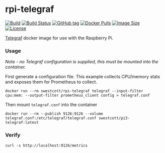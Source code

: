 # rpi-telegraf

[![Build](https://img.shields.io/docker/automated/swestcott/rpi-telegraf.svg)](https://hub.docker.com/r/swestcott/rpi-telegraf)
[![Build Status](https://img.shields.io/docker/build/swestcott/rpi-telegraf.svg)](https://hub.docker.com/r/swestcott/rpi-telegraf)
[![GitHub tag](https://img.shields.io/github/tag/swestcott/rpi-telegraf.svg)](https://github.com/swestcott/rpi-telegraf/releases)
[![Docker Pulls](https://img.shields.io/docker/pulls/swestcott/rpi-telegraf.svg)](https://hub.docker.com/r/swestcott/rpi-telegraf)
[![Image Size](https://img.shields.io/microbadger/image-size/swestcott/rpi-telegraf.svg)](https://microbadger.com/images/swestcott/rpi-telegraf)
[![License](https://img.shields.io/github/license/swestcott/rpi-telegraf.svg)](https://github.com/swestcott/rpi-telegraf)

[Telegraf](https://github.com/influxdata/telegraf) docker image for use with the Raspberry Pi.

### Usage

_Note - no Telegraf configuration is supplied, this must be mounted into the container._

First generate a configuration file. This example collects CPU/memory stats and exposes them for Prometheus to collect.

```
docker run --rm swestcott/rpi-telegraf telegraf --input-filter cpu:mem: --output-filter prometheus_client config > telegraf.conf
```

Then mount `telegraf.conf` into the container

```
docker run --rm --publish 9126:9126 --volume telegraf.conf:/etc/telegraf/telegraf.conf swestcott/pi3-telegraf:latest
```

### Verify

```
curl -s http://localhost:9126/metrics
```
